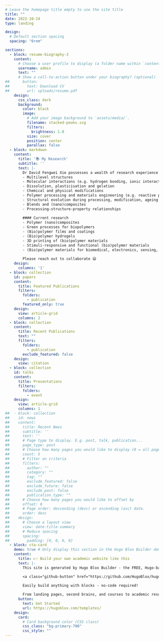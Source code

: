 ```yaml
---
# Leave the homepage title empty to use the site title
title: ""
date: 2022-10-24
type: landing

design:
  # Default section spacing
  spacing: "6rem"

sections:
  - block: resume-biography-3
    content:
      # Choose a user profile to display (a folder name within `content/authors/`)
      username: admin
      text: ""
      # Show a call-to-action button under your biography? (optional)
##      button:
##        text: Download CV
##        url: uploads/resume.pdf
    design:
      css_class: dark
      background:
        color: black
        image:
          # Add your image background to `assets/media/`.
          filename: stacked-peaks.svg
          filters:
            brightness: 1.0
          size: cover
          position: center
          parallax: false
  - block: markdown
    content:
      title: '📚 My Research'
      subtitle: ''
      text: |-
        Dr David Fengwei Xie possesses a wealth of research experience at the crossroads of engineering, chemistry, and physics, with a particular focus on biopolymers (polysaccharides and proteins) for ‘green’ materials and food applications. He has honed his expertise extensively in various biopolymers, including starch, chitosan, cellulose, alginate, and gelatin. His research endeavours have been dedicated to exploring the following aspects of biopolymers:
        - Multilevel structures
        - Molecular interactions (e.g. hydrogen bonding, ionic interaction)
        - Dissolution, plasticisation and gelation
        - Chemical and physical modifications
        - Polymer processing and materials engineering (e.g. reactive processes, sustainable engineering)
        - Structural evolution during processing, modification, ageing and usage
        - Blends and (nano)composites
        - Processing-structure-property relationships
        
        #### Current research
        - Polymer (nano)composites
        - Green processes for biopolymers
        - (Bio)polymer films and coatings
        - (Bio)polymer hydrogels
        - 3D printing of (bio)polymer materials
        - Stimuli-responsive and functional (bio)polymer materials
        - (Bio)polymer materials for biomedical, electronics, sensing, energy and environmental applications
        
        Please reach out to collaborate 😃
    design:
      columns: '1'
  - block: collection
    id: papers
    content:
      title: Featured Publications
      filters:
        folders:
          - publication
        featured_only: true
    design:
      view: article-grid
      columns: 2
  - block: collection
    content:
      title: Recent Publications
      text: ""
      filters:
        folders:
          - publication
        exclude_featured: false
    design:
      view: citation
  - block: collection
    id: talks
    content:
      title: Presentations
      filters:
        folders:
          - event
    design:
      view: article-grid
      columns: 1
##  - block: collection
##    id: news
##    content:
##      title: Recent News
##      subtitle: ''
##      text: ''
##      # Page type to display. E.g. post, talk, publication...
##      page_type: post
##      # Choose how many pages you would like to display (0 = all pages)
##      count: 5
##      # Filter on criteria
##      filters:
##        author: ""
##        category: ""
##        tag: ""
##        exclude_featured: false
##        exclude_future: false
##        exclude_past: false
##        publication_type: ""
##      # Choose how many pages you would like to offset by
##      offset: 0
##      # Page order: descending (desc) or ascending (asc) date.
##      order: desc
##    design:
##      # Choose a layout view
##      view: date-title-summary
##      # Reduce spacing
##      spacing:
##        padding: [0, 0, 0, 0]
  - block: cta-card
    demo: true # Only display this section in the Hugo Blox Builder demo site
    content:
      title: 👉 Build your own academic website like this
      text: |-
        This site is generated by Hugo Blox Builder - the FREE, Hugo-based open source website builder trusted by 250,000+ academics like you.

        <a class="github-button" href="https://github.com/HugoBlox/hugo-blox-builder" data-color-scheme="no-preference: light; light: light; dark: dark;" data-icon="octicon-star" data-size="large" data-show-count="true" aria-label="Star HugoBlox/hugo-blox-builder on GitHub">Star</a>

        Easily build anything with blocks - no-code required!
        
        From landing pages, second brains, and courses to academic resumés, conferences, and tech blogs.
      button:
        text: Get Started
        url: https://hugoblox.com/templates/
    design:
      card:
        # Card background color (CSS class)
        css_class: "bg-primary-700"
        css_style: ""
---
```

